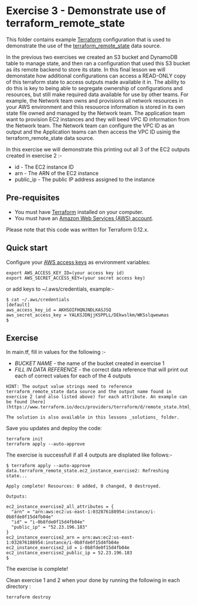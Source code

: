 # Exercise 3 - Demonstrate use of terraform_remote_state

This folder contains example [Terraform](https://www.terraform.io/) configuration that is used to demonstrate the use of the [terraform_remote_state](https://www.terraform.io/docs/providers/terraform/d/remote_state.html) data source. 

In the previous two exercises we created an S3 bucket and DynamoDB table to manage state, and then ran a configuration that used this S3 bucket as iits remote backend to store its state. In this final lesson we will demonstate how additional configurations can access a READ-ONLY copy of this terraform state to access outputs made available it in. The ability to do this is key to being able to segregate ownership of configurations and resources, but still make required data available for use by other teams. For example, the Network team owns and provisions all network resources in your AWS environment and thiis resouorce information is stored in its own state file owned and managed by the Network team. The application team want to provision EC2 instances and they will beed VPC ID information from the Network team. The Network team can configure the VPC ID as an output and the Application teams can then access the VPC ID usinig the terraform_remote_state data source.

In this exercise we will demonstrate this printing out all 3 of the EC2 outputs created in exercise 2 :-

* id - The EC2 instance ID
* arn - The ARN of the EC2 instance
* public_ip - The public IP address assigned to the instance

## Pre-requisites

* You must have [Terraform](https://www.terraform.io/) installed on your computer. 
* You must have an [Amazon Web Services (AWS) account](http://aws.amazon.com/).

Please note that this code was written for Terraform 0.12.x.

## Quick start

Configure your [AWS access 
keys](http://docs.aws.amazon.com/general/latest/gr/aws-sec-cred-types.html#access-keys-and-secret-access-keys) as 
environment variables:

```
export AWS_ACCESS_KEY_ID=(your access key id)
export AWS_SECRET_ACCESS_KEY=(your secret access key)
```

or add keys to ~/.aws/credentials, example:-

```
$ cat ~/.aws/credentials
[default]
aws_access_key_id = AKHSOIFHQNJNDLKASJSQ
aws_secret_access_key = YALKSJDNjjKSPPLL/DEkwslkm/WKSslqwewmas
$
```

## Exercise

In main.tf, fill in values for the following :-

* _BUCKET NAME_ - the name of the bucket created in exercise 1
* _FILL IN DATA REFERENCE_ - the correct data reference that will print out each of correct values for each of the 4 outputs

```
HINT: The output value strings need to reference terraform_remote_state data source and the output name found in exercise 2 (and also listed above) for each attribute. An example can be found [here](https://www.terraform.io/docs/providers/terraform/d/remote_state.html_)

The solution is also available in this lessons _solutions_ folder.
```

Save you updates and deploy the code:

```
terraform init
terraform apply --auto-approve
```

The exercise is successfull if all 4 outputs are displated like follows:-

```
$ terraform apply --auto-approve
data.terraform_remote_state.ec2_instance_exercise2: Refreshing state...

Apply complete! Resources: 0 added, 0 changed, 0 destroyed.

Outputs:

ec2_instance_exercise2_all_attributes = {
  "arn" = "arn:aws:ec2:us-east-1:032876188954:instance/i-0b8fde0f15d4fb04e"
  "id" = "i-0b8fde0f15d4fb04e"
  "public_ip" = "52.23.196.183"
}
ec2_instance_exercise2_arn = arn:aws:ec2:us-east-1:032876188954:instance/i-0b8fde0f15d4fb04e
ec2_instance_exercise2_id = i-0b8fde0f15d4fb04e
ec2_instance_exercise2_public_ip = 52.23.196.183
$
```

The exercise is complete!

Clean exercise 1 and 2 when your done by running the following in each directory :

```
terraform destroy
```
